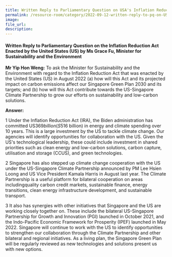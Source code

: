 ```yaml
---  
title: Written Reply to Parliamentary Question on USA's Inflation Reduction Act by Ms Grace Fu, Minister for Sustainability and the Environment  
permalink: /resource-room/category/2022-09-12-written-reply-to-pq-on-US-Inflation-Reduction-Act/
image:  
file_url:  
description:  
---  
```

#### Written Reply to Parliamentary Question on the Inflation Reduction Act Enacted by the United States (US) by Ms Grace Fu, Minister for Sustainability and the Environment

**Mr Yip Hon Weng:** To ask the Minister for Sustainability and the Environment with regard to the Inflation Reduction Act that was enacted by the United States (US) in August 2022 (a) how will this Act and its projected impact on carbon emissions affect our Singapore Green Plan 2030 and its targets; and (b) how will this Act contribute towards the US-Singapore Climate Partnership to grow our efforts on sustainability and low-carbon solutions.

**Answer:**

1 Under the Inflation Reduction Act (IRA), the Biden administration has committed US$369 billion (S$516 billion) in energy and climate spending over 10 years. This is a large investment by the US to tackle climate change. Our agencies will identify opportunities for collaboration with the US. Given the US's technological leadership, these could include investment in shared priorities such as clean energy and low-carbon solutions, carbon capture, utilisation and storage (CCUS), and green technologies.

2 Singapore has also stepped up climate change cooperation with the US under the US-Singapore Climate Partnership announced by PM Lee Hsien Loong and US Vice President Kamala Harris in August last year. The Climate Partnership is a useful platform for bilateral cooperation on areas includingquality carbon credit markets, sustainable finance, energy transitions, clean energy infrastructure development, and sustainable transport.

3 It also has synergies with other initiatives that Singapore and the US are working closely together on. These include the bilateral US-Singapore Partnership for Growth and Innovation (PGI) launched in October 2021, and the Indo-Pacific Economic Framework for Prosperity (IPEF) launched in May 2022. Singapore will continue to work with the US to identify opportunities to strengthen our collaboration through the Climate Partnership and other bilateral and regional initiatives. As a living plan, the Singapore Green Plan will be regularly reviewed as new technologies and solutions present us with new options.
